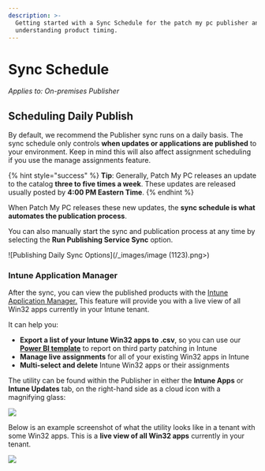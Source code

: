 ```yaml
---
description: >-
  Getting started with a Sync Schedule for the patch my pc publisher and
  understanding product timing.
---
```


# Sync Schedule

_Applies to: On-premises Publisher_

## Scheduling Daily Publish

By default, we recommend the Publisher sync runs on a daily basis. The sync schedule only controls **when updates or applications are published** to your environment. Keep in mind this will also affect assignment scheduling if you use the manage assignments feature.

{% hint style="success" %}
**Tip**: Generally, Patch My PC releases an update to the catalog **three to five times a week**. These updates are released usually posted by **4:00 PM Eastern Time**.
{% endhint %}

When Patch My PC releases these new updates, the **sync schedule is what automates the publication process**.

You can also manually start the sync and publication process at any time by selecting the **Run Publishing Service Sync** option.

!\[Publishing Daily Sync Options]\(/\_images/image (1123).png>)

### Intune Application Manager

After the sync, you can view the published products with the [Intune Application Manager.](https://patchmypc.com/intune-application-manager-utility) This feature will provide you with a live view of all Win32 apps currently in your Intune tenant.

It can help you:

* **Export a list of your Intune Win32 apps to .csv**, so you can use our [**Power BI template**](https://patchmypc.com/power-bi-reports-for-microsoft-intune-third-party-updates) to report on third party patching in Intune
* **Manage live assignments** for all of your existing Win32 apps in Intune
* **Multi-select and delete** Intune Win32 apps or their assignments

The utility can be found within the Publisher in either the **Intune Apps** or **Intune Updates** tab, on the right-hand side as a cloud icon with a magnifying glass:

![](../../_images/image-\(1122\).png%3E)

Below is an example screenshot of what the utility looks like in a tenant with some Win32 apps. This is a **live view of all Win32 apps** currently in your tenant.

![](../../_images/image-\(1125\).png%3E)
